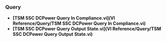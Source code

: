 ### Query
- **[TSM SSC DCPower Query In Compliance.vi](VI Reference/Query/TSM SSC DCPower Query In Compliance.vi)**
- **[TSM SSC DCPower Query Output State.vi](VI Reference/Query/TSM SSC DCPower Query Output State.vi)**
